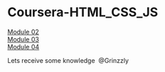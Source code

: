 
# Coursera-HTML_CSS_JS

<a href="https://grinzzly.github.io/Coursera-HTML_CSS_JS/module02_task/" target="_blank">Module 02</a><br>
<a href="https://grinzzly.github.io/Coursera-HTML_CSS_JS/module03_task/" target="_blank">Module 03</a><br>
<a href="https://grinzzly.github.io/Coursera-HTML_CSS_JS/module04_task/" target="_blank">Module 04</a><br>

Lets receive some knowledge
​
@Grinzzly
